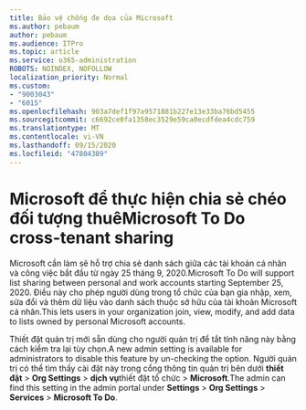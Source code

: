 ```yaml
---
title: Bảo vệ chống đe dọa của Microsoft
ms.author: pebaum
author: pebaum
ms.audience: ITPro
ms.topic: article
ms.service: o365-administration
ROBOTS: NOINDEX, NOFOLLOW
localization_priority: Normal
ms.custom:
- "9003043"
- "6015"
ms.openlocfilehash: 903a7def1f97a9571881b227e13e33ba76bd5455
ms.sourcegitcommit: c6692ce0fa1358ec3529e59ca0ecdfdea4cdc759
ms.translationtype: MT
ms.contentlocale: vi-VN
ms.lasthandoff: 09/15/2020
ms.locfileid: "47804389"
---
```

# <a name="microsoft-to-do-cross-tenant-sharing"></a><span data-ttu-id="be3a2-102">Microsoft để thực hiện chia sẻ chéo đối tượng thuê</span><span class="sxs-lookup"><span data-stu-id="be3a2-102">Microsoft To Do cross-tenant sharing</span></span>

<span data-ttu-id="be3a2-103">Microsoft cần làm sẽ hỗ trợ chia sẻ danh sách giữa các tài khoản cá nhân và công việc bắt đầu từ ngày 25 tháng 9, 2020.</span><span class="sxs-lookup"><span data-stu-id="be3a2-103">Microsoft To Do will support list sharing between personal and work accounts starting September 25, 2020.</span></span> <span data-ttu-id="be3a2-104">Điều này cho phép người dùng trong tổ chức của bạn gia nhập, xem, sửa đổi và thêm dữ liệu vào danh sách thuộc sở hữu của tài khoản Microsoft cá nhân.</span><span class="sxs-lookup"><span data-stu-id="be3a2-104">This lets users in your organization join, view, modify, and add data to lists owned by personal Microsoft accounts.</span></span>

<span data-ttu-id="be3a2-105">Thiết đặt quản trị mới sẵn dùng cho người quản trị để tắt tính năng này bằng cách kiểm tra lại tùy chọn.</span><span class="sxs-lookup"><span data-stu-id="be3a2-105">A new admin setting is available for administrators to disable this feature by un-checking the option.</span></span>
<span data-ttu-id="be3a2-106">Người quản trị có thể tìm thấy cài đặt này trong cổng thông tin quản trị bên dưới **thiết đặt**  >  **Org Settings**  >  **dịch vụ**thiết đặt tổ chức  >  **Microsoft**.</span><span class="sxs-lookup"><span data-stu-id="be3a2-106">The admin can find this setting in the admin portal under **Settings** > **Org Settings** > **Services** > **Microsoft To Do**.</span></span>
